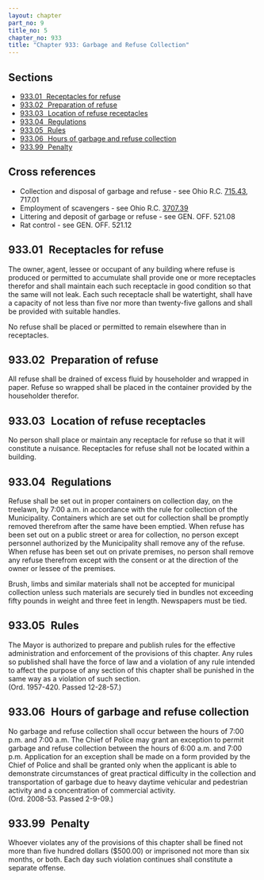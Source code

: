 ```yaml
---
layout: chapter
part_no: 9
title_no: 5
chapter_no: 933
title: "Chapter 933: Garbage and Refuse Collection"
---
```


## Sections

* [933.01   Receptacles for refuse](#93301-receptacles-for-refuse)
* [933.02   Preparation of refuse](#93302-preparation-of-refuse)
* [933.03   Location of refuse receptacles](#93303-location-of-refuse-receptacles)
* [933.04   Regulations](#93304-regulations)
* [933.05   Rules](#93305-rules)
* [933.06   Hours of garbage and refuse collection](#93306-hours-of-garbage-and-refuse-collection)
* [933.99   Penalty](#93399-penalty)

## Cross references

* Collection and disposal of garbage and refuse - see Ohio R.C. [715.43][ORC 715.43], 717.01
* Employment of scavengers - see Ohio R.C. [3707.39][ORC 3707.39]
* Littering and deposit of garbage or refuse - see GEN. OFF. 521.08
* Rat control - see GEN. OFF. 521.12

## 933.01   Receptacles for refuse

The owner, agent, lessee or occupant of any building where refuse is
produced or permitted to accumulate shall provide one or more receptacles
therefor and shall maintain each such receptacle in good condition so that the
same will not leak. Each such receptacle shall be watertight, shall have a
capacity of not less than five nor more than twenty-five gallons and shall be
provided with suitable handles.

No refuse shall be placed or permitted to remain elsewhere than in
receptacles.

## 933.02   Preparation of refuse 

All refuse shall be drained of excess fluid by householder and wrapped in
paper. Refuse so wrapped shall be placed in the container provided by the
householder therefor.

## 933.03   Location of refuse receptacles

No person shall place or maintain any receptacle for refuse so that it will
constitute a nuisance. Receptacles for refuse shall not be located within a
building.

## 933.04   Regulations

Refuse shall be set out in proper containers on collection day, on the
treelawn, by 7:00 a.m. in accordance with the rule for collection of the
Municipality. Containers which are set out for collection shall be promptly
removed therefrom after the same have been emptied. When refuse has been set
out on a public street or area for collection, no person except personnel
authorized by the Municipality shall remove any of the refuse. When refuse has
been set out on private premises, no person shall remove any refuse therefrom
except with the consent or at the direction of the owner or lessee of the
premises.

Brush, limbs and similar materials shall not be accepted for municipal
collection unless such materials are securely tied in bundles not exceeding
fifty pounds in weight and three feet in length. Newspapers must be tied.

## 933.05   Rules

The Mayor is authorized to prepare and publish rules for the effective
administration and enforcement of the provisions of this chapter. Any rules so
published shall have the force of law and a violation of any rule intended to
affect the purpose of any section of this chapter shall be punished in the same
way as a violation of such section.\
(Ord. 1957-420. Passed 12-28-57.)

## 933.06   Hours of garbage and refuse collection

No garbage and refuse collection shall occur between the hours of 7:00 p.m.
and 7:00 a.m. The Chief of Police may grant an exception to permit garbage and
refuse collection between the hours of 6:00 a.m. and 7:00 p.m. Application for
an exception shall be made on a form provided by the Chief of Police and shall
be granted only when the applicant is able to demonstrate circumstances of
great practical difficulty in the collection and transportation of garbage due
to heavy daytime vehicular and pedestrian activity and a concentration of
commercial activity.\
(Ord. 2008-53. Passed 2-9-09.)

## 933.99   Penalty

Whoever violates any of the provisions of this chapter shall be fined not
more than five hundred dollars ($500.00) or imprisoned not more than six
months, or both. Each day such violation continues shall constitute a separate
offense.

[ORC 715.43]:<https://codes.ohio.gov/ohio-revised-code/section-715.43>
[ORC 3707.39]:<https://codes.ohio.gov/ohio-revised-code/section-3707.39>
